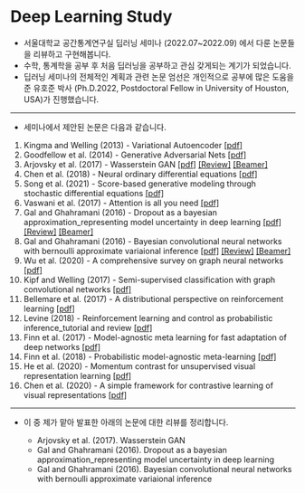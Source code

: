 # Deep Learning Study

- 서울대학교 공간통계연구실 딥러닝 세미나 (2022.07~2022.09) 에서 다룬 논문들을 리뷰하고 구현해봅니다.
- 수학, 통계학을 공부 후 처음 딥러닝을 공부하고 관심 갖게되는 계기가 되었습니다.
- 딥러닝 세미나의 전체적인 계획과 관련 논문 엄선은 개인적으로 공부에 많은 도움을 준 유호준 박사 (Ph.D.2022, Postdoctoral Fellow in University of Houston, USA)가 진행했습니다.

---

- 세미나에서 제안된 논문은 다음과 같습니다.

1. Kingma and Welling (2013) - Variational Autoencoder [[pdf]](https://arxiv.org/abs/1312.6114)
2. Goodfellow et al. (2014) - Generative Adversarial Nets [[pdf]](https://arxiv.org/abs/1406.2661)
3. Arjovsky et al. (2017) - Wasserstein GAN [[pdf]](https://arxiv.org/abs/1701.07875) [[Review]](https://github.com/park4264/Deep-Learning-Seminar/blob/main/1.%20Wasserstein%20GAN.md) [[Beamer]](https://github.com/park4264/Deep-Learning-Seminar/blob/main/Beamer/WGAN_Beamer.pdf)
4. Chen et al. (2018) - Neural ordinary differential equations [[pdf]](https://arxiv.org/abs/1806.07366)
5. Song et al. (2021) - Score-based generative modeling through stochastic differential equations [[pdf]](https://openreview.net/forum?id=PxTIG12RRHS)
6. Vaswani et al. (2017) - Attention is all you need [[pdf]](https://arxiv.org/abs/1706.03762) 
7. Gal and Ghahramani (2016) - Dropout as a bayesian approximation_representing model uncertainty in deep learning [[pdf]](https://arxiv.org/abs/1506.02142) [[Review]](https://github.com/park4264/Deep-Learning-Seminar/blob/main/2.%20Dropout%20as%20a%20bayesian%20approximation_representing%20model%20uncertainty%20in%20deep%20learning.md) [[Beamer]](https://github.com/park4264/Deep-Learning-Seminar/blob/main/Beamer/MC%20Dropout_Beamer.pdf)
8. Gal and Ghahramani (2016) - Bayesian convolutional neural networks with bernoulli approximate variaional inference [[pdf]](https://arxiv.org/abs/1506.02158) [[Review]]() [[Beamer]]([https://github.com/park4264/Deep-Learning-Seminar/blob/main/Beamer/MC%20Dropout_Beamer.pdf](https://github.com/park4264/Deep-Learning-Seminar/blob/main/Beamer/Bayesian%20CNNs_Beamer.pdf))
9. Wu et al. (2020) - A comprehensive survey on graph neural networks [[pdf]](https://arxiv.org/abs/1901.00596) 
10. Kipf and Welling (2017) - Semi-supervised classification with graph convolutional networks [[pdf]](https://arxiv.org/abs/1609.02907)
11. Bellemare et al. (2017) - A distributional perspective on reinforcement learning [[pdf]](https://arxiv.org/abs/1707.06887) 
12. Levine (2018) - Reinforcement learning and control as probabilistic inference_tutorial and review [[pdf]](https://arxiv.org/abs/1805.00909)
13. Finn et al. (2017) - Model-agnostic meta learning for fast adaptation of deep networks [[pdf]](https://arxiv.org/abs/1703.03400)
14. Finn et al. (2018) - Probabilistic model-agnostic meta-learning [[pdf]](https://arxiv.org/abs/1806.02817)
15. He et al. (2020) - Momentum contrast for unsupervised visual representation learning [[pdf]](https://arxiv.org/abs/1911.05722)
16. Chen et al. (2020) - A simple framework for contrastive learning of visual representations [[pdf]](https://arxiv.org/abs/2002.05709)



---

- 이 중 제가 맡아 발표한 아래의 논문에 대한 리뷰를 정리합니다.

  - Arjovsky et al. (2017). Wasserstein GAN
  - Gal and Ghahramani (2016). Dropout as a bayesian approximation_representing model uncertainty in deep learning
  - Gal and Ghahramani (2016). Bayesian convolutional neural networks with bernoulli approximate variaional inference
